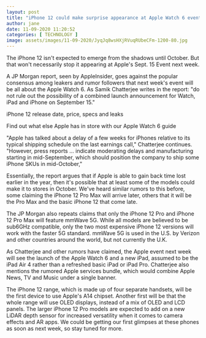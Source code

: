 ```yaml
---
layout: post
title: "iPhone 12 could make surprise appearance at Apple Watch 6 event"
author: jane 
date: 11-09-2020 11:20:52 
categories: [ TECHNOLOGY ] 
image: assets/images/11-09-2020/JyqJq8wsHXjRVuqRUbeCFm-1200-80.jpg
---
```

The iPhone 12 isn't expected to emerge from the shadows until October. But that won't necessarily stop it appearing at Apple's Sept. 15 Event next week.

A JP Morgan report, seen by AppleInsider, goes against the popular consensus among leakers and rumor followers that next week's event will be all about the Apple Watch 6. As Samik Chatterjee writes in the report: "do not rule out the possibility of a combined launch announcement for Watch, iPad and iPhone on September 15."

iPhone 12 release date, price, specs and leaks

Find out what else Apple has in store with our Apple Watch 6 guide

"Apple has talked about a delay of a few weeks for iPhones relative to its typical shipping schedule on the last earnings call," Chatterjee continues. "However, press reports ... indicate moderating delays and manufacturing starting in mid-September, which should position the company to ship some iPhone SKUs in mid-October,"

Essentially, the report argues that if Apple is able to gain back time lost earlier in the year, then it's possible that at least some of the models could make it to stores in October. We've heard similar rumors to this before, some claiming the iPhone 12 Pro Max will arrive later, others that it will be the Pro Max and the basic iPhone 12 that come late.

The JP Morgan also repeats claims that only the iPhone 12 Pro and iPhone 12 Pro Max will feature mmWave 5G. While all models are believed to be sub6GHz compatible, only the two most expensive iPhone 12 versions will work with the faster 5G standard. mmWave 5G is used in the U.S. by Verizon and other countries around the world, but not currently the U.K.

As Chatterjee and other rumors have claimed, the Apple event next week will see the launch of the Apple Watch 6 and a new iPad, assumed to be the iPad Air 4 rather than a refreshed basic iPad or iPad Pro. Chatterjee also mentions the rumored Apple services bundle, which would combine Apple News, TV and Music under a single banner.

The iPhone 12 range, which is made up of four separate handsets, will be the first device to use Apple's A14 chipset. Another first will be that the whole range will use OLED displays, instead of a mix of OLED and LCD panels. The larger iPhone 12 Pro models are expected to add on a new LiDAR depth sensor for increased versatility when it comes to camera effects and AR apps. We could be getting our first glimpses at these phones as soon as next week, so stay tuned for more.